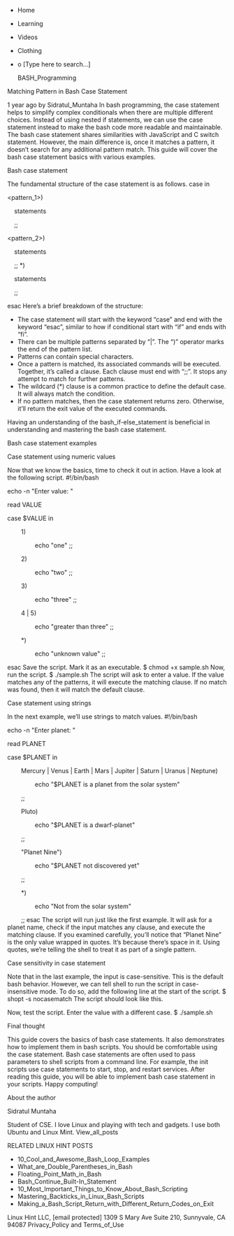 





















































* Home
* Learning
* Videos
* Clothing
*
  o [Type here to search...]


   BASH_Programming


Matching Pattern in Bash Case Statement

1 year ago
by Sidratul_Muntaha
In bash programming, the case statement helps to simplify complex conditionals
when there are multiple different choices. Instead of using nested if
statements, we can use the case statement instead to make the bash code more
readable and maintainable.
The bash case statement shares similarities with JavaScript and C switch
statement. However, the main difference is, once it matches a pattern, it
doesn’t search for any additional pattern match.
This guide will cover the bash case statement basics with various examples.

Bash case statement

The fundamental structure of the case statement is as follows.
case <expression> in

<pattern_1>)

    statements

    ;;

<pattern_2>)

    statements

    ;;
*)

    statements

    ;;

esac
Here’s a brief breakdown of the structure:

* The case statement will start with the keyword “case” and end with the
  keyword “esac”, similar to how if conditional start with “if” and ends with
  “fi”.
* There can be multiple patterns separated by “|”. The “)” operator marks the
  end of the pattern list.
* Patterns can contain special characters.
* Once a pattern is matched, its associated commands will be executed.
  Together, it’s called a clause. Each clause must end with “;;”. It stops any
  attempt to match for further patterns.
* The wildcard (*) clause is a common practice to define the default case. It
  will always match the condition.
* If no pattern matches, then the case statement returns zero. Otherwise, it’ll
  return the exit value of the executed commands.

Having an understanding of the bash_if-else_statement is beneficial in
understanding and mastering the bash case statement.

Bash case statement examples


Case statement using numeric values

Now that we know the basics, time to check it out in action. Have a look at the
following script.
#!/bin/bash

echo -n "Enter value: "

read VALUE

case $VALUE in

        1)

                echo "one" ;;

        2)

                echo "two" ;;

        3)

                echo "three" ;;

        4 | 5)

                echo "greater than three" ;;

        *)

                echo "unknown value" ;;

esac
Save the script. Mark it as an executable.
$ chmod +x sample.sh
Now, run the script.
$ ./sample.sh
The script will ask to enter a value. If the value matches any of the patterns,
it will execute the matching clause. If no match was found, then it will match
the default clause.

Case statement using strings

In the next example, we’ll use strings to match values.
#!/bin/bash

echo -n "Enter planet: "

read PLANET

case $PLANET in

        Mercury | Venus | Earth | Mars | Jupiter | Saturn | Uranus | Neptune)

                echo "$PLANET is a planet from the solar system"

        ;;

        Pluto)

                echo "$PLANET is a dwarf-planet"

        ;;

        "Planet Nine")

                echo "$PLANET not discovered yet"

        ;;

        *)

                echo "Not from the solar system"

        ;;
esac
The script will run just like the first example. It will ask for a planet name,
check if the input matches any clause, and execute the matching clause.
If you examined carefully, you’ll notice that “Planet Nine” is the only value
wrapped in quotes. It’s because there’s space in it. Using quotes, we’re
telling the shell to treat it as part of a single pattern.

Case sensitivity in case statement

Note that in the last example, the input is case-sensitive. This is the default
bash behavior. However, we can tell shell to run the script in case-insensitive
mode.
To do so, add the following line at the start of the script.
$ shopt -s nocasematch
The script should look like this.

Now, test the script. Enter the value with a different case.
$ ./sample.sh

Final thought

This guide covers the basics of bash case statements. It also demonstrates how
to implement them in bash scripts. You should be comfortable using the case
statement. Bash case statements are often used to pass parameters to shell
scripts from a command line. For example, the init scripts use case statements
to start, stop, and restart services. After reading this guide, you will be
able to implement bash case statement in your scripts.
Happy computing!


About the author


Sidratul Muntaha

Student of CSE. I love Linux and playing with tech and gadgets. I use both
Ubuntu and Linux Mint.
View_all_posts

RELATED LINUX HINT POSTS


* 10_Cool_and_Awesome_Bash_Loop_Examples
* What_are_Double_Parentheses_in_Bash
* Floating_Point_Math_in_Bash
* Bash_Continue_Built-In_Statement
* 10_Most_Important_Things_to_Know_About_Bash_Scripting
* Mastering_Backticks_in_Linux_Bash_Scripts
* Making_a_Bash_Script_Return_with_Different_Return_Codes_on_Exit

Linux Hint LLC, [email protected]
1309 S Mary Ave Suite 210, Sunnyvale, CA 94087
 Privacy_Policy and Terms_of_Use
